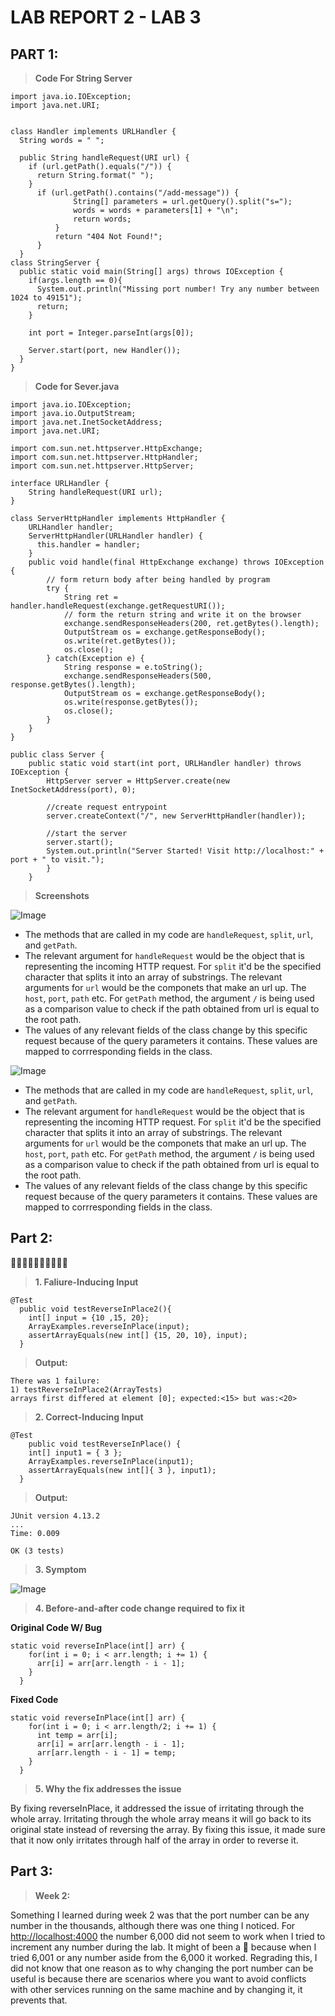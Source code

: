 # LAB REPORT 2 - LAB 3 

## PART 1:
> **Code For String Server**


```
import java.io.IOException;
import java.net.URI;


class Handler implements URLHandler {
  String words = " ";

  public String handleRequest(URI url) {
    if (url.getPath().equals("/")) {
      return String.format(" ");
    }
      if (url.getPath().contains("/add-message")) {
              String[] parameters = url.getQuery().split("s=");
              words = words + parameters[1] + "\n";
              return words; 
          }
          return "404 Not Found!";
      }
  }
class StringServer {
  public static void main(String[] args) throws IOException {
    if(args.length == 0){
      System.out.println("Missing port number! Try any number between 1024 to 49151");
      return;
    }

    int port = Integer.parseInt(args[0]);

    Server.start(port, new Handler());
  }
}

```

> **Code for Sever.java**


```
import java.io.IOException;
import java.io.OutputStream;
import java.net.InetSocketAddress;
import java.net.URI;

import com.sun.net.httpserver.HttpExchange;
import com.sun.net.httpserver.HttpHandler;
import com.sun.net.httpserver.HttpServer;

interface URLHandler {
    String handleRequest(URI url);
}

class ServerHttpHandler implements HttpHandler {
    URLHandler handler;
    ServerHttpHandler(URLHandler handler) {
      this.handler = handler;
    }
    public void handle(final HttpExchange exchange) throws IOException {
        // form return body after being handled by program
        try {
            String ret = handler.handleRequest(exchange.getRequestURI());
            // form the return string and write it on the browser
            exchange.sendResponseHeaders(200, ret.getBytes().length);
            OutputStream os = exchange.getResponseBody();
            os.write(ret.getBytes());
            os.close();
        } catch(Exception e) {
            String response = e.toString();
            exchange.sendResponseHeaders(500, response.getBytes().length);
            OutputStream os = exchange.getResponseBody();
            os.write(response.getBytes());
            os.close();
        }
    }
}

public class Server {
    public static void start(int port, URLHandler handler) throws IOException {
        HttpServer server = HttpServer.create(new InetSocketAddress(port), 0);

        //create request entrypoint
        server.createContext("/", new ServerHttpHandler(handler));

        //start the server
        server.start();
        System.out.println("Server Started! Visit http://localhost:" + port + " to visit.");
        }
    }

```
> **Screenshots**

![Image](ss.png) 
- The methods that are called in my code are `handleRequest`, `split`, `url`, and `getPath`. 
- The relevant argument for `handleRequest` would be the object that is representing the incoming HTTP request. For `split` it'd be the specified character that splits it into an array of substrings. The relevant arguments for `url` would be the componets that make an url up. The `host`, `port`, `path` etc. For `getPath` method, the argument `/` is being used as a comparison value to check if the path obtained from url is equal to the root path.
- The values of any relevant fields of the class change by this specific request because of the query parameters it contains. These values are mapped to corrresponding fields in the class. 

![Image](ss1.png)



- The methods that are called in my code are `handleRequest`, `split`, `url`, and `getPath`. 
- The relevant argument for `handleRequest` would be the object that is representing the incoming HTTP request. For `split` it'd be the specified character that splits it into an array of substrings. The relevant arguments for `url` would be the componets that make an url up. The `host`, `port`, `path` etc. For `getPath` method, the argument `/` is being used as a comparison value to check if the path obtained from url is equal to the root path.
- The values of any relevant fields of the class change by this specific request because of the query parameters it contains. These values are mapped to corrresponding fields in the class. 

## Part 2:
🐛🐛🐛🐛🐛🐛🐛🐛🐛🐛
> **1. Faliure-Inducing Input**
```
@Test
  public void testReverseInPlace2(){
    int[] input = {10 ,15, 20};
    ArrayExamples.reverseInPlace(input);
    assertArrayEquals(new int[] {15, 20, 10}, input);
  } 
  ```
 > **Output:**
  ```
  There was 1 failure:
1) testReverseInPlace2(ArrayTests)
arrays first differed at element [0]; expected:<15> but was:<20>
```

> **2. Correct-Inducing Input**
```
@Test 
	public void testReverseInPlace() {
    int[] input1 = { 3 };
    ArrayExamples.reverseInPlace(input1);
    assertArrayEquals(new int[]{ 3 }, input1);
  }
```

>**Output:**
```
JUnit version 4.13.2
...
Time: 0.009

OK (3 tests)
```

  
>  **3. Symptom**

![Image](symptom.png)



> **4. Before-and-after code change required to fix it**

**Original Code W/ Bug**

```
static void reverseInPlace(int[] arr) {
    for(int i = 0; i < arr.length; i += 1) {
      arr[i] = arr[arr.length - i - 1];
    }
  }
``` 

**Fixed Code** 

```
static void reverseInPlace(int[] arr) {
    for(int i = 0; i < arr.length/2; i += 1) {
      int temp = arr[i];
      arr[i] = arr[arr.length - i - 1];
      arr[arr.length - i - 1] = temp;
    }
  }

```

> **5. Why the fix addresses the issue**

By fixing reverseInPlace, it addressed the issue of irritating through the whole array. Irritating through the whole array means it will go back to its original state instead of reversing the array. By fixing this issue, it made sure that it now only irritates through half of the array in order to reverse it. 


## Part 3:

> **Week 2:**

Something I learned during week 2 was that the port number can be any number in the thousands, although there was one thing I noticed. For [http://localhost:4000](http://localhost:4000) the number 6,000 did not seem to work when I tried to increment any number during the lab. It might of been a 🐛 because when I tried 6,001 or any number aside from the 6,000 it worked.
Regrading this, I did not know that one reason as to why changing the port number can be useful is because there are scenarios where you want to avoid conflicts with other services running on the same machine and by changing it, it prevents that. 
